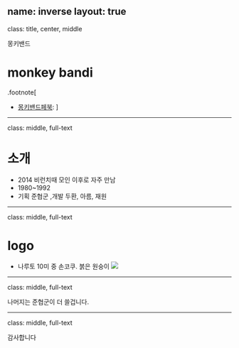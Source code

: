 name: inverse
layout: true
---
class: title, center, middle

몽키밴드
# <span class="sky">monkey</span>  <span class="sky">band</span>i

.footnote[
- [몽키밴드페북](https://www.facebook.com/groups/679419948759796):
]
---
class: middle, full-text

# 소개
- 2014 비런치때 모인 이후로 자주 만남
- 1980~1992 
- 기획 준협군 ,개발 두환, 아름, 재원

---
class: middle, full-text

# logo
- 나루토 10미 중 손코쿠. 붉은 원숭이
![](img/mkbd_logo.jpg)

---

class: middle,  full-text

나머지는 준협군이 더 쓸겁니다.

---

class: middle, full-text

감사합니다


